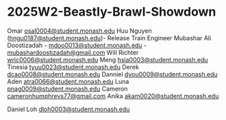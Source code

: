 # 2025W2-Beastly-Brawl-Showdown

Omar osal0004@student.monash.edu
Huu Nguyen (hngu0187@student.monash.edu)- Release Train Engineer
Mubashar Ali Doostizadah - mdoo0013@student.monash.edu - mubashardoostizadah@gmail.com
Will Richter wric0006@student.monash.edu
Meng hsia0003@student.monash.edu
Tinesia tyuu0023@student.monash.edu
Derek dcao0008@student.monash.edu
Danniel dyou0009@student.monash.edu
Aden atra0066@student.monash.edu
Luna pnag0009@student.monash.edu
Cameron cameronhumphreys77@gmail.com
Anika akam0020@student.monash.edu

Daniel Loh dloh0003@student.monash.edu
